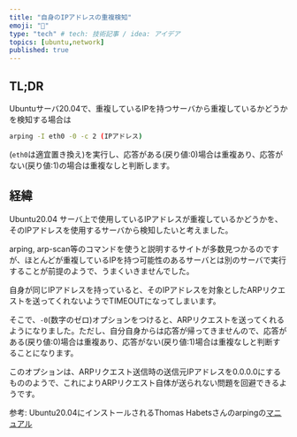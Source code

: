```yaml
---
title: "自身のIPアドレスの重複検知"
emoji: "💭"
type: "tech" # tech: 技術記事 / idea: アイデア
topics: [ubuntu,network]
published: true
---
```

TL;DR
-----

Ubuntuサーバ20.04で、重複しているIPを持つサーバから重複しているかどうかを検知する場合は

```bash
arping -I eth0 -0 -c 2 (IPアドレス)
```

(`eth0`は適宜置き換え)を実行し、応答がある(戻り値:0)場合は重複あり、応答がない(戻り値:1)の場合は重複なしと判断します。

経緯
----

Ubuntu20.04 サーバ上で使用しているIPアドレスが重複しているかどうかを、そのIPアドレスを使用するサーバから検知したいと考えました。

arping, arp-scan等のコマンドを使うと説明するサイトが多数見つかるのですが、ほとんどが重複しているIPを持つ可能性のあるサーバとは別のサーバで実行することが前提のようで、うまくいきませんでした。

自身が同じIPアドレスを持っていると、そのIPアドレスを対象としたARPリクエストを送ってくれないようでTIMEOUTになってしまいます。

そこで、`-0`(数字のゼロ)オプションをつけると、ARPリクエストを送ってくれるようになりました。ただし、自分自身からは応答が帰ってきませんので、応答がある(戻り値:0)場合は重複あり、応答がない(戻り値:1)場合は重複なしと判断することになります。

このオプションは、ARPリクエスト送信時の送信元IPアドレスを0.0.0.0にするもののようで、これによりARPリクエスト自体が送られない問題を回避できるようです。

参考: Ubuntu20.04にインストールされるThomas Habetsさんのarpingの[マニュアル](https://github.com/ThomasHabets/arping/blob/arping-2.x/doc/arping.8)
